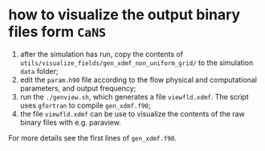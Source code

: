 # how to visualize the output binary files form `CaNS`

1. after the simulation has run, copy the contents of `utils/visualize_fields/gen_xdmf_non_uniform_grid/` to the simulation `data` folder;
2. edit the `param.h90` file according to the flow physical and computational parameters, and output frequency;
3. run the `./genview.sh`, which generates a file `viewfld.xdmf`. The script uses `gfortran` to compile `gen_xdmf.f90`;
4. the file `viewfld.xdmf` can be use to visualize the contents of the raw binary files with e.g. paraview.

For more details see the first lines of `gen_xdmf.f90`.
